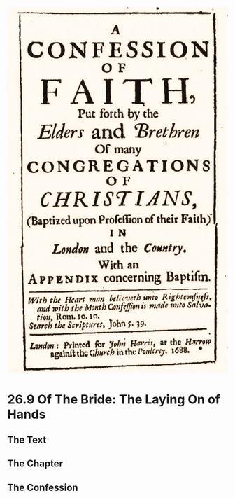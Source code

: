 <img class="intro-right" src="art-1689.png">

# 26.9 Of The Bride: The Laying On of Hands

## The Text

## The Chapter

## The Confession

